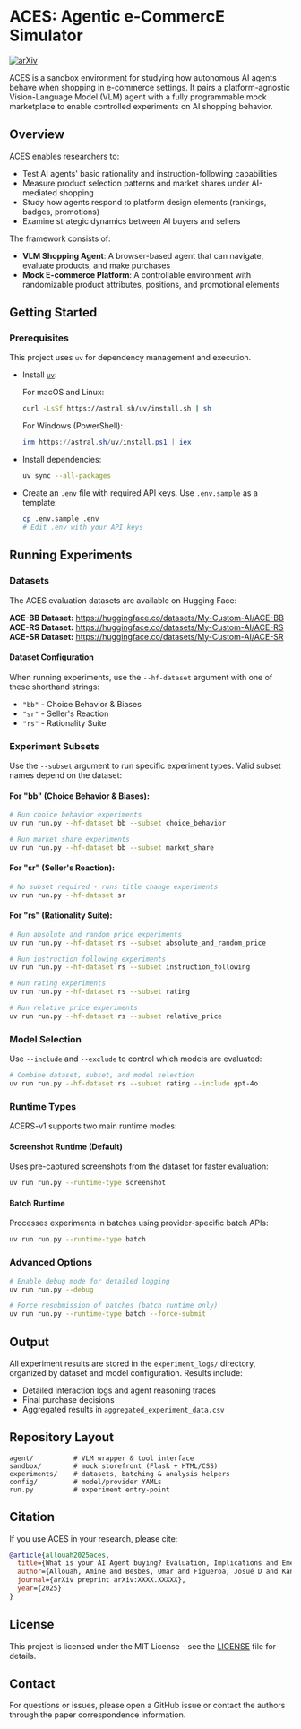 # ACES: Agentic e-CommercE Simulator

[![arXiv](https://img.shields.io/badge/arXiv-2508.02630-b31b1b.svg)](https://arxiv.org/abs/2508.02630)

ACES is a sandbox environment for studying how autonomous AI agents behave when shopping in e-commerce settings. It pairs a platform-agnostic Vision-Language Model (VLM) agent with a fully programmable mock marketplace to enable controlled experiments on AI shopping behavior.

## Overview

ACES enables researchers to:
- Test AI agents' basic rationality and instruction-following capabilities
- Measure product selection patterns and market shares under AI-mediated shopping
- Study how agents respond to platform design elements (rankings, badges, promotions)
- Examine strategic dynamics between AI buyers and sellers

The framework consists of:
- **VLM Shopping Agent**: A browser-based agent that can navigate, evaluate products, and make purchases
- **Mock E-commerce Platform**: A controllable environment with randomizable product attributes, positions, and promotional elements

## Getting Started

### Prerequisites

This project uses `uv` for dependency management and execution.

- Install [`uv`](https://docs.astral.sh/uv/getting-started/installation/):
  
  For macOS and Linux:
  ```bash
  curl -LsSf https://astral.sh/uv/install.sh | sh
  ```
  
  For Windows (PowerShell):
  ```powershell
  irm https://astral.sh/uv/install.ps1 | iex
  ```
  
- Install dependencies:
  ```bash
  uv sync --all-packages
  ```

- Create an `.env` file with required API keys. Use `.env.sample` as a template:
  ```bash
  cp .env.sample .env
  # Edit .env with your API keys
  ```

## Running Experiments

### Datasets

The ACES evaluation datasets are available on Hugging Face:

**ACE-BB Dataset:** https://huggingface.co/datasets/My-Custom-AI/ACE-BB
**ACE-RS Dataset:** https://huggingface.co/datasets/My-Custom-AI/ACE-RS
**ACE-SR Dataset:** https://huggingface.co/datasets/My-Custom-AI/ACE-SR

#### Dataset Configuration

When running experiments, use the `--hf-dataset` argument with one of these shorthand strings:
- `"bb"` - Choice Behavior & Biases
- `"sr"` - Seller's Reaction 
- `"rs"` - Rationality Suite

### Experiment Subsets

Use the `--subset` argument to run specific experiment types. Valid subset names depend on the dataset:

#### For "bb" (Choice Behavior & Biases):
```bash
# Run choice behavior experiments
uv run run.py --hf-dataset bb --subset choice_behavior

# Run market share experiments
uv run run.py --hf-dataset bb --subset market_share
```

#### For "sr" (Seller's Reaction):
```bash
# No subset required - runs title change experiments
uv run run.py --hf-dataset sr
```

#### For "rs" (Rationality Suite):
```bash
# Run absolute and random price experiments
uv run run.py --hf-dataset rs --subset absolute_and_random_price

# Run instruction following experiments
uv run run.py --hf-dataset rs --subset instruction_following

# Run rating experiments
uv run run.py --hf-dataset rs --subset rating

# Run relative price experiments
uv run run.py --hf-dataset rs --subset relative_price
```

### Model Selection

Use `--include` and `--exclude` to control which models are evaluated:

```bash
# Combine dataset, subset, and model selection
uv run run.py --hf-dataset rs --subset rating --include gpt-4o
```

### Runtime Types

ACERS-v1 supports two main runtime modes:

#### Screenshot Runtime (Default)
Uses pre-captured screenshots from the dataset for faster evaluation:
```bash
uv run run.py --runtime-type screenshot
```

#### Batch Runtime
Processes experiments in batches using provider-specific batch APIs:
```bash
uv run run.py --runtime-type batch
```

### Advanced Options

```bash
# Enable debug mode for detailed logging
uv run run.py --debug

# Force resubmission of batches (batch runtime only)
uv run run.py --runtime-type batch --force-submit
```

## Output

All experiment results are stored in the `experiment_logs/` directory, organized by dataset and model configuration. Results include:
- Detailed interaction logs and agent reasoning traces  
- Final purchase decisions
- Aggregated results in `aggregated_experiment_data.csv`

## Repository Layout

```
agent/          # VLM wrapper & tool interface
sandbox/        # mock storefront (Flask + HTML/CSS)
experiments/    # datasets, batching & analysis helpers
config/         # model/provider YAMLs
run.py          # experiment entry‑point
```

## Citation

If you use ACES in your research, please cite:

```bibtex
@article{allouah2025aces,
  title={What is your AI Agent buying? Evaluation, Implications and Emerging Questions for Agentic e-Commerce},
  author={Allouah, Amine and Besbes, Omar and Figueroa, Josué D and Kanoria, Yash and Kumar, Akshit},
  journal={arXiv preprint arXiv:XXXX.XXXXX},
  year={2025}
}
```

## License

This project is licensed under the MIT License - see the [LICENSE](LICENSE) file for details.

## Contact

For questions or issues, please open a GitHub issue or contact the authors through the paper correspondence information.
